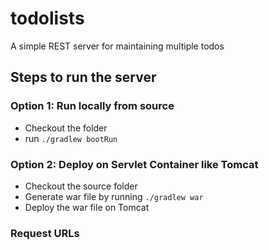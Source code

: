# todolists
A simple REST server for maintaining multiple todos

## Steps to run the server
### Option 1: Run locally from source
* Checkout the folder
* run `./gradlew bootRun`

### Option 2: Deploy on Servlet Container like Tomcat
* Checkout the source folder
* Generate war file by running `./gradlew war`
* Deploy the war file on Tomcat

### Request URLs


